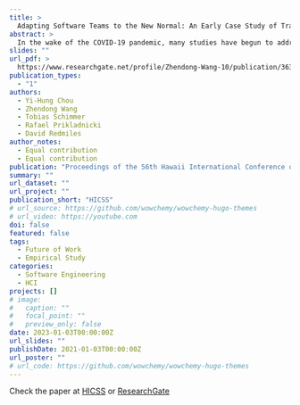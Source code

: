 ```yaml
---
title: >
  Adapting Software Teams to the New Normal: An Early Case Study of Transitioning to Hybrid Work Under COVID-19
abstract: >
  In the wake of the COVID-19 pandemic, many studies have begun to address what some refer to as the" new normal," comprising hybrid arrangements of employees working from home and working at the office with varying schedule arrangements. While many of the studies to date addressed how employees coped with work-from-home, we sought to investigate how employees dealt with a transition to the new normal of hybrid arrangements. To shed light on this topic, we conducted a survey-based case study at one office location of a large, multinational software corporation. The site sought to transition employees fully working from home to working two days remotely and three predefined days in their shared workspace. Our survey results indicated a substantial decline in work satisfaction since the beginning of this transition, which can be explained by diverse work preferences. Furthermore, some software developers felt frustrated during this transition time; they described challenges they underwent and proposed potential solutions. In this paper, we present our lessons learned in this case study and describe some actionable recommendations for practitioners facing such transitions.
slides: ""
url_pdf: >
  https://www.researchgate.net/profile/Zhendong-Wang-10/publication/363855398_Adapting_Software_Teams_to_the_New_Normal_An_Early_Case_Study_of_Transitioning_to_Hybrid_Work_Under_COVID-19/links/63b643f9097c7832ca8f23eb/Adapting-Software-Teams-to-the-New-Normal-An-Early-Case-Study-of-Transitioning-to-Hybrid-Work-Under-COVID-19.pdf
publication_types:
  - "1"
authors:
  - Yi-Hung Chou
  - Zhendong Wang
  - Tobias Schimmer
  - Rafael Prikladnicki
  - David Redmiles
author_notes:
  - Equal contribution
  - Equal contribution
publication: "Proceedings of the 56th Hawaii International Conference on System Sciences"
summary: ""
url_dataset: ""
url_project: ""
publication_short: "HICSS"
# url_source: https://github.com/wowchemy/wowchemy-hugo-themes
# url_video: https://youtube.com
doi: false
featured: false
tags:
  - Future of Work
  - Empirical Study
categories:
  - Software Engineering
  - HCI
projects: []
# image:
#   caption: ""
#   focal_point: ""
#   preview_only: false
date: 2023-01-03T00:00:00Z
url_slides: ""
publishDate: 2021-01-03T00:00:00Z
url_poster: ""
# url_code: https://github.com/wowchemy/wowchemy-hugo-themes
---
```

Check the paper at [HICSS](https://scholarspace.manoa.hawaii.edu/items/a921364a-e702-4432-8883-ee6f18803286) or [ResearchGate](https://www.researchgate.net/publication/363855398_Adapting_Software_Teams_to_the_New_Normal_An_Early_Case_Study_of_Transitioning_to_Hybrid_Work_Under_COVID-19)